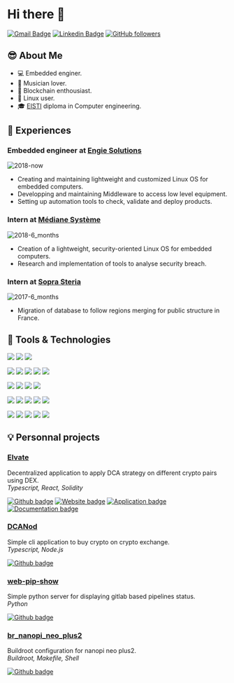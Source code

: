 # Hi there 👋

[![Gmail Badge](https://img.shields.io/badge/-aussedat.louis@gmail.com-c14438?style=flat&logo=Gmail&logoColor=white&link=mailto:aussedat.louis@gmail.com)](mailto:aussedat.louis@gmail.com)
[![Linkedin Badge](https://img.shields.io/badge/LinkedIn-blue?style=flat&logo=linkedin&labelColor=blue)](https://www.linkedin.com/in/louis-aussedat-6968b3113/)
[![GitHub followers](https://img.shields.io/github/followers/aussedatlo?label=Follow&style=social)](https://github.com/aussedatlo/?tab=follow)

## :sunglasses: About Me

- :computer: Embedded enginer.
- :violin: Musician lover.
- :crystal_ball: Blockchain enthousiast.
- :penguin: Linux user.
- :mortar_board: [EISTI](https://cytech.cyu.fr/) diploma in Computer engineering.

## :bookmark_tabs: Experiences

### Embedded engineer at [Engie Solutions](https://www.engie-solutions.com/fr)

![2018-now](https://img.shields.io/badge/2018-now-informational?style=flat&logo=date&logoColor=white&color=lightgrey)

- Creating and maintaining lightweight and customized Linux OS for embedded computers.
- Developping and maintaining Middleware to access low level equipment.
- Setting up automation tools to check, validate and deploy products.

### Intern at [Médiane Système](https://medianesysteme.com/fr/)

![2018-6_months](https://img.shields.io/badge/2018-6_months-informational?style=flat&logo=date&logoColor=white&color=lightgrey)

- Creation of a lightweight, security-oriented Linux OS for embedded computers.
- Research and implementation of tools to analyse security breach.

### Intern at [Sopra Steria](https://www.soprasteria.com/fr)

![2017-6_months](https://img.shields.io/badge/2017-6_months-informational?style=flat&logo=date&logoColor=white&color=lightgrey)

- Migration of database to follow regions merging for public structure in France.

## :wrench: Tools & Technologies

![](https://img.shields.io/badge/OS-Linux-informational?style=flat-square&logo=linux&logoColor=white&color=ef476f)
![](https://img.shields.io/badge/OS-Manjaro-informational?style=flat-square&logo=manjaro&logoColor=white&color=ef476f)
![](https://img.shields.io/badge/Editor-VSCode-informational?style=flat-square&logo=visual-studio-code&logoColor=white&color=118ab2)

![](https://img.shields.io/badge/Tools-Git-informational?style=flat-square&logo=git&logoColor=white&color=06d6a0)
![](https://img.shields.io/badge/Tools-Docker-informational?style=flat-square&logo=docker&logoColor=white&color=06d6a0)
![](https://img.shields.io/badge/Tools-Docker_compose-informational?style=flat-square&logo=docker&logoColor=white&color=06d6a0)
![](https://img.shields.io/badge/Tools-Gitlab_CI/CD-informational?style=flat-square&logo=gitlab&logoColor=white&color=06d6a0)
![](https://img.shields.io/badge/Tools-Buildroot-informational?style=flat-square&logo=linux&logoColor=white&color=06d6a0)

![](https://img.shields.io/badge/Tools-Node.js-informational?style=flat-square&logo=node.js&logoColor=white&color=06d6a0)
![](https://img.shields.io/badge/Tools-EVM-informational?style=flat-square&logo=ethereum&logoColor=white&color=06d6a0)
![](https://img.shields.io/badge/Tools-React-informational?style=flat-square&logo=react&logoColor=white&color=06d6a0)
![](https://img.shields.io/badge/Tools-React_Native-informational?style=flat-square&logo=react&logoColor=white&color=06d6a0)

![](https://img.shields.io/badge/Code-JavaScript-informational?style=flat-square&logo=javascript&logoColor=white&color=ffd166)
![](https://img.shields.io/badge/Code-Typescript-informational?style=flat-square&logo=typescript&logoColor=white&color=ffd166)
![](https://img.shields.io/badge/Code-HTML5-informational?style=flat-square&logo=html5&logoColor=white&color=ffd166)
![](https://img.shields.io/badge/Code-CSS3-informational?style=flat-square&logo=css3&logoColor=white&color=ffd166)
![](https://img.shields.io/badge/Code-Solidity-informational?style=flat-square&logo=solidity&logoColor=white&color=ffd166)

![](https://img.shields.io/badge/Code-C-informational?style=flat-square&logo=cplusplus&logoColor=white&color=ffd166)
![](https://img.shields.io/badge/Code-C++-informational?style=flat-square&logo=cplusplus&logoColor=white&color=ffd166)
![](https://img.shields.io/badge/Code-Python-informational?style=flat-square&logo=python&logoColor=white&color=ffd166)
![](https://img.shields.io/badge/Code-Make-informational?style=flat-square&logo=cmake&logoColor=white&color=ffd166)
![](https://img.shields.io/badge/Code-Bash-informational?style=flat-square&logo=gnu-bash&logoColor=white&color=ffd166)

## :bulb: Personnal projects

### [Elvate](https://github.com/elvate-app)

Decentralized application to apply DCA strategy on different crypto pairs using DEX. <br>
_Typescript, React, Solidity_

[![Github badge](https://img.shields.io/badge/Github-informational?style=flat&logo=github&logoColor=black&color=white)](https://github.com/elvate-app)
[![Website badge](https://img.shields.io/badge/Website-informational?style=flat&logoColor=black&color=white&logo=data%3Aimage%2Fpng%3Bbase64%2CiVBORw0KGgoAAAANSUhEUgAAAEAAAABACAYAAACqaXHeAAAAAXNSR0IArs4c6QAABupJREFUeF7dm1voZ1MUxz9HZqbcXkxTLpM0hZHCKEYIkSiM3EZ45mmkmLwggycptzfvBsOMFIkHQhhymaLMPGDCSOHFkMyDo3Vuv3322Ze1zjn%2Fv3Iepvn%2Fzrp813fvtfb1FCyeVcCdwK3AGcCRzrv%2Fw3%2F%2FBL4CngOeBf6WoIomshOA14Ez%2F9NIBU2pR2AUdw3vAa4GDogNafmPLcHXjie4z8ZotW2VrwAICRtF8y7gKTumUU6zbpZZYItEIa1%2FruNYUkFqwYEgmGWNe1ZnJza5f5UT127xcBA4yvlxLfCjviXmATmPlSxqie17R%2BpgyG9bGMdlec9iJKxZo7UaK0q30iYJyPLpCVihWO3PJN8bZzzM1Z9dD2gc%2BgOT9f24nmSOtgvFH6CSeDU9IE5AUUBZ5ggyhzJJoaD05hIDAgoKyiYTphFQIx0QMEcqTLDRx1NF26M0lQKVoLWLq3rAhIBqRPoZYifZqE1OAft0wAa4Y30QoxNBOP4RjnpUSvcIdGFNDlpdW%2BU1GPQyPe%2B5FKgqW9J2jDV9L9VDryXnoq%2BykyNgUAOsaAfycfihUVjnrtOMtkbUa2%2BYVGNLwdK2T18urKW1FcZj17Zr6BpomtQyorK7smtEyRhnapxWDMS4FBiFQaukldN2stqe%2FFvN2hRlp5KNwpgbnzYOD9MEGMNRIECKAdbSiS5wNf%2BLRG0kY%2FmHwXT%2BKbLQFGFWWEdA1owflVHBKD7XqFeVAddYCIdMBQ1rD2sKpK2na88syPIE6ObBeTBJibz6tFaP268JSJSVdsSYcQ7eudwAxSYoLwKOA2SnVp4fgJ%2BB94BXgc%2Bt%2FaqTzxM7sQcMkGU9isBNwCPAKfHAenb2AfcDO5cgG40EZOILv%2B5%2BXUfBdsreuUOmcXsWdzdnld%2BN7hFDRRsBqfgz3FzYtOCaieB%2FA24G3p5op1W3ETDS6aXAm8AKj6RDwK4mz5%2F3bG8GNgE3Aiu9d6J3BfDuSDyuWkVAiys4DLbS2ewOl8l1zXHbsR7Yl4GtUOxvBtnYXqIUxieBGzz9X5sjvAnpUEW0pD1APEjeumeN%2FwB3A894AeV2k%2BXQ9gngMEfvI%2BACdWEMt%2BCSEiC5%2BqIXqAQfOn1OnDd0IYZOriVFZHQwjHw9REtGQAHFXijdoe4V4PpI3qq20ynYSdmzsReK9XUaaZJ04D1BQG3PmQi55SJbfs4BPnWkpHBJPYidNOsIgLUFfFPCCsf2BuCLLKKwwMKvNNnYbfGA7YeBB5zfdwBS2WPtlCXAAScjxi2O7W3AQyOTwDIVNnH8DnCJoyGA%2FXrg0pElwLElRL7g%2FC1zgstM6BbC9hqwyIxWN5h7Mn1181%2B6%2F7d9kD29KccI4uu0WQlwoHk1QO3Gv2lyNPBHQnsKAWJX7Aef6PS8PhG29wDfS8TB71C6oI4A%2Fqp0wwqyAmxXg2qWG0Eh%2BxirUiOvJMA%2BwvgpIF1UfnOenlG5rCQXFh0SdE4L2Fd2KTBM0CQx3v2B%2BCigw%2BL6ksIka4D22VzAjnQ%2FVzuR26tyw7N9lrcIKrvaNgoedDJMZmsya1M%2FCTpkSJU9hfaRIXCbmr4%2BAmUKqGF3gjI5%2BcxRk7u464Fxi5dFdDKafC0rS8f22c1NTzvKZiUWXg3Wd37GjgKiJ0BPdVAFp8KGlhNRWT5f59gUH6ePibzRsfUAA1ixL13%2BJQ%2FcVuBx97eUTa%2Bk3ePrNstkIWXks4T3BJsB70MKNjq1QJbD9y0CUVN6L%2FCYd2fpA0A2VKfMIWw9YEGzGvjJwCfAaq%2BJJB2kRXM14aRm7%2BAaT%2F%2BXap%2BhYH8wfDW8GSZCyb5X15GLgbegWOk1lhRGuYwtaSLX1eXe7iooVkMpmyiydL4WOLzvozgE5eXA%2B7olcJKNrgeIVHweMDLDHDXZudkFxZpBj1W0liMim6IyBMpiq3sUJmIRjE2BUYxIOsgE5vxR2iA5fzuwfxi5nYJGQ0%2BA3UUwTDEjXftRwwpOhjo5GJlQ7aP9JUVAFXJ8HiA7KL3L5uZ2lQmMbH1LJT%2FeWQfIrtFPztGY1IfmCU9ZzJ4XCiECem09diI0T4ZOiEypat0TVJrVbFBmcqr%2FOi08IT31NUAbejTzkxtItg4TDzj8ZvDr4ocxm6IT%2BNayuAwuGiiDHrDYyqpBGD%2BaikU4JaIpuknGgx9N%2BZ%2FNvQHc0dvPb8uicQau7JzZPjIPHcVaKGUH6krHYfXZ3Bbg6SyKOQWaiOYJbOwBURVQ9eGkfDorB5pnjYmxC2K2aBIoND4UMvVXNKXMNc5rO7d8PP2amQSFMxWpc9lJOetPdfZA2X083arJpQTJ%2Fduaz%2Bfdr0lVcfSEckHl3qs85oz03stZwpfA9mY3Ws4u%2BReP8g2GaltqSgAAAABJRU5ErkJggg%3D%3D)](https://elvate.io)
[![Application badge](https://img.shields.io/badge/Application-informational?style=flat&logoColor=black&color=white&logo=data%3Aimage%2Fpng%3Bbase64%2CiVBORw0KGgoAAAANSUhEUgAAAKgAAACoCAMAAABDlVWGAAABfVBMVEVMaXErSl0rSl0rSl0rSl0rSl0rSl0rSl0rSl0rSl0rSl0rSl0rSl0rSl0rSl0rSl0AvYoDtocFr4UIqIILoX8NmXwPwZEQknkQwZETi3YVhHQYfXEbdW4cwpYebmsfxZggZ2ggxZkjYGUmWGMoUWAqrY8rSl0vyaAwyaAywp00xZ81XGo4VWc9bXQ%2Ba3RAzqdBbXdDZ3RGYXFIzqpKhIRKsZxLlY5MfoJPd4BP0a5Q0q9TbHtT0K9YjY5YvqdZnZdZxataiIxb0LJcl5Rf1rZgd4Zg1rZhr6Jiz7Nlm5lml5dmraNmu6pmy7Jug5Bv2r1w2r1xqaVzpaN7jpp9tq9%2Fsq5%2F3sSA3sWKwrqL4cmMp6yMvriP4syQ4syVpa6YzcOZycKd4tCf5tOg5tOjsLim1s2v6tqwvMOw69u13dW75ty%2F7uLA7%2BLD5t%2FD6N%2FL0tfP8%2BnQ8%2BnR7%2BjS7ufY3uHf9%2FDg9%2FHh9O%2Fh9PDh9fDl6evv%2B%2Fjw%2B%2Fjz9PX%2F%2F%2F8EWnmFAAAAEHRSTlMAECAwQFBgcICQoLDA0ODwVOCoyAAACDhJREFUeNrU19dhxSAMheFrihBVW5z9R8xjehVIzjfBb9Mf28RUmMdLzCXFx43EzGPhM2sw3SA38RB8TwYnv8hAXfALvQSPyjLxe9O6lQb%2BatJl9jOrQENatMhMA3ojnc7MA3ssOvo3J%2FZZ5Dro%2FhMgNOzXw%2FbOIjhBeG9mnDhl7Rx%2Fxkn1Mv2dCjNu6STBcUWfeTVY6NrhDxM2lMMfBVYkKzoJlujPnQW22h87G6w1o069ZtXpUNrgo1l0OpRW4F%2BUEjzxjzszfJH%2B3DQSf9R5LXiT8JPQAX9T%2F%2BwwUr%2FtTLiH%2FE3nJfjcnaZpxxPvZqHdRrKE4WM4ZvgFFl9faaTtcExh5uUNMzMzJ7P17GsIyFb9NT0eyd8DSN%2Bp6uquhqE0XPsp8x8dWe0MGqQ6IZoKHKPfTjz3zLr2UwUztZM%2FbHii6NpPA4bpCK94yxMl1wFShimv%2FDHLE5OuA2RhmI51xdzLNTKYp9opUWRY7Q%2FErKQMOiaax6JprHoasH8MrhOUsEg%2BRhPdTec6dF4UZafT7b9LCrAWoghISL0D2kivjWi6wUPqNUKL%2BE7QUVEU%2FULKSr6KJTo2PZHfpyHt54mPJ7r34ReZ5%2BVZb1GSfDKXjhmJ1wqTsPmhfOfLP86DNBCR%2FHGf9q6OJkoenu%2BkCZ%2Bgopl69OZ5ODIxQNbb0980APkH0kR10UpqIuWiuCfL%2BXfWRVDBMqpR5dTPAqpnhjArK3noIiiChJSU06hHQIFKZEBb2OxsMvAI6RhblUhAkXc276SF486kDviEtIdkngQ0cpBKKzdiDVEW0kE783msJGi36ATgk7Uxs%2BbraCHfZtEGWqkbdd%2FH2lCS%2B8SiPPNk%2Feu3OtE0Wqm0S5T%2FRdopDBvrfACFTFtFq9AI6HrfTaZijWo7RbPQKNIJqo%2BkReOXNopWoZKmg3SQZF7j2f72iWahE7A%2Bf4TUvEJNPvuIPn3vIfp7DTpldlROpmKNUyJXI0SfHsthnnXXvtqimz5fhwZZRuc9e5wGVF6LhNOW6Nfd%2BE7ugSl6U16D4BR6yRFeAI2CzPPCEH31fzRxwRDdLyIs94He5g%2F4D9E9ssAlKvp1HZZxh4pu%2BiwiJ2IM0gGyLuWhcV0WYZUvx7CC90z0ucxzFzp5fT8y4j91PJNFwp1O5T1WcoyI3pR56CDN6qJj%2FrUUyhJvNjmNk2jhitM4LUuAoJc9a%2FFILRmm69DCn5Ynraa6t2gVGlNim6KV7ZanTAHeHYU%2BjU4SUWrKRbknKXtyW6BPoyWyLjXxaefqRK%2FKTy5Cp5RQ9KI0E%2F6xCtFN96WtokUq2syl2KI734iPaNFbNOslKm92xRM9J%2BIlmtVE%2BxKIilza7C%2B6860kER1IJCqfT3uKztwXWSvRPaLx8bSH6MytUBKK9vuLTonO5%2FObbNHD90VliokmLKb1Qnl8ZjMTnT73SWRtRSEWz6%2FiGxs2bPgfljh085NwkFi0CJUPYoIFNu5wC2zZnltq8g1CEPIJVyY8ihTN%2FeW%2Bs3UuSvQZ4qxMPTFET0WJ5g66JvZFiF70F2VtXgW8mjhAs%2Bc8c7boFAiVhP0oENqiv7nlbM1ZoiEYVVV0jHX4CnfFIrfVreCIJfoIiNHhk80ddPaIxT63koOW6AkwFKFRsl3OrCb3f7sWLgslLICQ0XehA3xfz3b2hF9dC7eFchdxptEBcl9bhk5NDI66Fp4IZT0YZf2AtMe%2F7Hk5sROUF7Fne1L0vezYEYSpdolOgeIUuthBbpaHNLmoHdAsuxIb5IuoQi25KB%2BhdAEdppcNARgX2yF6HZxAqyV%2BfZMGofAhueiHAihpcuA8zzhpSQnrk4tOgVN0CsYVYwDKxaSi12EQ6OuSfSNGeJRM9Bk4%2FD6MDtISKIXXSURfF2BQIjeM%2FGFBHZxauHrRcD0s6tajkgF%2BJ0ZYH3qKxvWcMJ9q9PBLVX9TJko8CVWeef4yL2Oavl6N6IcIz4zjmefPdCqwKDzzEiV1RKiYmWd179IwuR5X9DoiSDs78%2ByrsEnYTIVxRMM9iGIy8muxPnb3b1O46y%2F6qIAosh7fNI7bhU%2BZeuYn%2BnoKNrTkx7t83mLnEcmJD9GiH07Ag7zPa%2Bwup9JIIZqpR7bosz3wIdXwet8%2B5HzqiVA79ZqJvj5Vgx%2BTdkD5DMUWUuJ64u4218IBakkWT9Iy85Dy5HOqZNr4r7g7yK0UhgEwPGHoFEIgclhEAKpQiHz%2FI86uq7rPMYmfT%2FCJpu3Kv5%2F84B1%2FqeXSgV7UB%2BVvtewa0J0IwvwYefGMZyqByh8odkVby3ltDaV22cbCffUb2kLhJjbZTOmebYKWUEjFu7ZOLpVDIZUv2XdeLpVCIUkCC58ol8qgkGRxDSeXiqCQhHWFztPSUB8aSKf%2FK2%2BU5LU2dM0PcmoW6Yl1oRHJmRiZkhnpOaEeFE4kZzacsJtHetJaC7omRMYDlRdA9jrQndv%2BkMeJ0vocuqY6XcLxVQvjGRQOQfBJFNDK2xPolvG3maqmvu4ohcYb6WH%2BwhN%2FpAjqBuVQ2G6UO4VSzEcog4Yjo9xJSjndpxSBC4WYEAXOakm6ry28hobtC1HkFEjpuc8YaGiI542ssRoR33wdP3DO48rIHavfx1XOj6qm6fzTnLNxKs65U6lNK0TdONMv%2Bh1f2ZhJv%2BEsnI9F%2F3PKxoyNnNZUPxzjGjDnvskxkYUN0LvaoPCPyg8NL6GYz%2BX9TM0HsKjclemnh0z3oXb9ZpB%2F1mXodM9cjRKrt31bFmGdi5Tz2L%2Fx6JXlYRf7r%2Fvz5jH9MP2mnaehN4oexvU465z79jnnbMX7cf8Bb3QFAxXT3G8AAAAASUVORK5CYII%3D)](https://app.elvate.io)
[![Documentation badge](https://img.shields.io/badge/Documentation-informational?style=flat&logoColor=black&color=white&logo=data%3Aimage%2Fpng%3Bbase64%2CiVBORw0KGgoAAAANSUhEUgAAAEAAAABACAYAAACqaXHeAAAAAXNSR0IArs4c6QAAB%2B5JREFUeF7NW12IHeUZft5vd5tEXa2xEU1kZrLnRGoL0lLoTaFabyL%2B9UIslFxo9KKtIlKTUtQLUygJpIkXXohQiOZCUdRQqKI3FnNR6s9VRSKas8mZk3WDGIxsJDGePd8r83fOzDkz873fzJzFudll5%2F153ud9v%2Ff7myWIHwLAMmkLUYBA4NCylZoMSb5UylHgPY4rx31lRIFi8AgIy4ARaVQLPR3LmM8Cg6PM2HqszFuJo8Rm07ajVAmsCkRseaopb4koFB%2FToSh0KwYs3RaOQWLLchc5FgllMCWDtYQEW6NN9pKaRSJQl1dAjrFRqAUdZqhjS6KxeQtCk4hEc0D4LCwsOKqvn4XC1RLVYpncCvgSwGkwvz8HHPm4558umCBmWq7zayK1nQa4ngk%2FBOHyjMVkviwFWdwyifG5npv54%2BLiiVPBIBwS0Ha8J0HYYw6%2BQjZToJn5oiJ14Lh%2F8kkAg8DfzcDsZ473kCZ%2BgkCbKngYg22wwNjT6XX%2FlnS%2FULnteHtBeMxMgEQiBpAsA1KdJqX9XMfv3g9AtR3nCEj9VmLZLCOgj7Gv0%2Bs%2BnktArP6fVcIOrfVFmcNAKor2UqL13%2BrZq9Ss3qg1blSab2EVJBlXTtqivQQ9z6CHU%2B%2FOgnEYCv8aEHUHg8GKaJ4uARpg6jO9AMJvQrE8ArY53l6OK4BBf1n0Tx4wBz8ukc%2F%2B5s2bL9kwt%2B5BQP%2BVQD8qsssa75KevafzWWdpJCPIqABoy926m8D%2FiEX3dfyCCogI4t2Lvn9QskAS%2BB6KBI12ZjD4N4NuHA%2BLwUsz%2FXU%2F%2F3T50zMmm3mUmGhque4uBToQ1mnZEMgQYEJS9L4ETbvd3sT91f8TcG0yBqPBww90fP9QVZdDvQLfAQEEiqrangATv3awt3ne75nxYqrMz5%2FvX9y0vLx83s5SgXQO3IgAdSDsVXkELLjeUwr4c1IBJ3z%2FYJiZGrEXzcbBtHfKdU8n%2FYAIHxzvdn9pDL4GlnQFMOHpxW73kTA8z%2FPWz2j9U5B6mYBWI0PAGAnQcre%2BTuDbQ1GiVzrdk7%2Br1fgM5GSGAPQppWd2zF%2B98V1qO85bILU9jXnYBAWBVBVpOd5zRLgvjJ%2F14eO9Xvh7M884G4SW64x6wKhh%2FJfarhcsU8M5OlFbCwLarhc0vJ11CIjwysZFy3F3EcVNMCaAmc9Ry3FXFNF8%2BuymLgESSG3HOwQSECAxJiib7BCIFIYEENF86RBoCETax7ACOKg8fbjT690nOEBLmbADVY8AAcO5ImXrAcEQCNXt4hyDMVLOLIQyQ8B1VwjpCgjOaHW0EpzKE4GS9YBa0WfQl1ZA0z1AwpuMgDJLduRMEBCuh%2BImmO0B066AKKgRAQTiQcPT4CRxFXpA72ByYSHJqDkfWYmAAAJ2hmclY%2BsAsy0JoqyMiIA1WQfETqoPgWr0iAhIOKu7DpDkpzoBEusjmYQuMwHpc7spnQfkrgNKl8JVdv75BJkJCJdG0Xo4qoDewdHVRVnZVSvJ5iugaO8ZESIjIFkgJBUgqrbvCwHlO%2FfMeUBmIeS4K8alsIiIcaECYmo3wUpgEG6GkhOhAEPZXkCDdwcHIiJXwQWj7T1fZh1Qdzssu8WWDYFMD8gSUK3Qiyks7wFNezP0gKkvhXPiab4JlterrAIqNcFJx5L8RQTQzvBIo%2FEToUaWwvEQkEQjOTsdszPdCpgEvRDfC6SpkR2ICAkQNcyU0DbXO8TBkVh8IFJ6JtgAhskhQGDW0ZFYMg02uRfIxRz%2FMfjREhyIZEnNZ0HKzfBMMHtTnSXAtBeoByEbznSHQNUeUDIN2pa4SX5tCBilzOJEaA0ORCj8HuEZAH%2BK9x%2FJtwIm3gremweCxTQ4TQJSGfG8e4nxfLwo3dXx%2FacqRj9SC83nkyHfCwTLWoqvx0WIzOwXpa3teXeBad11%2Fskj7wCrInc2QiloJRXgrBCp8nsBG6ffJ9khAflXY1O7GZJzULl65C5iSYseAJDGmxd49e6lpaULdp7MAZVKlIxhOxxZ6S3hJzo%2FeA3ArZMrwYmLkTqusrrM3CeicwAvE%2BgjBr29Svxqt9v9Ks9Lu71tHVb7t4KxHYyfMcEB8zwRXd4cqpGlzFJ4MjPJX8xZtQHH4K8J2Hed7%2B9PNT5qu%2B79YPo7CNdM2BN9HGmDIp57ktvh8ROhMlNN0cHgoxf6%2FduWl5e%2FaXveS2Dck%2FYr8SORKYulcDNk5LJ2RmLojP9phTOKcefYZG6EUF1%2BbAi0Hec9kDJ%2Fn2MByZjJFIF5WTRl1vReClWD36PgszVaHdyhNc9JFY1yxPMKagNDOwTcwKBfANhg88VVWJ6Eo9DqExB%2FAYUV1tG3xdnHREf%2Be6XQ59nZ14O34sfkqsiQ521dr1jfooj%2BAMZdJQ6DL15eJU3%2FnLtsw9Fjx459awZXFVVgOflcvo4NM8KhRHgO4Hk3MeMZAn6SUWUc16x2nDh14gO5yZrAR%2F8yY1OcCbyKzglY2LpwhRrwGwD%2FKsoDf3iR%2BeZer3dWHnwTkql%2FmMikye5jnUpIfrxly1Wram4%2FKVwyC370Y98%2FXclQSqlKSoY9oIqyCPDUDEfe65qPR0FDKa%2BLJmbU2oy1wih1VrOAKOMWQiPceb%2Bl01sjQgOeNSHAvKtoKMAKZioQYOcllM6o2OlbFFSOqNlXhgCzeANdp1JEImSVLdfupPmei0CP%2Fb1ArErIVXS%2BA%2FOaeoMyidpJAAAAAElFTkSuQmCC)](https://docs.elvate.io)

### [DCANod](https://github.com/aussedatlo/dcanod)

Simple cli application to buy crypto on crypto exchange. <br>
_Typescript, Node.js_

[![Github badge](https://img.shields.io/badge/Github-informational?style=flat&logo=github&logoColor=black&color=white)](https://github.com/aussedatlo/dcanod)

### [web-pip-show](https://github.com/aussedatlo/web-pip-show)

Simple python server for displaying gitlab based pipelines status. <br>
_Python_

[![Github badge](https://img.shields.io/badge/Github-informational?style=flat&logo=github&logoColor=black&color=white)](https://github.com/aussedatlo/web-pip-show)

### [br_nanopi_neo_plus2](https://github.com/aussedatlo/br_nanopi_neo_plus2)

Buildroot configuration for nanopi neo plus2. <br>
_Buildroot, Makefile, Shell_

[![Github badge](https://img.shields.io/badge/Github-informational?style=flat&logo=github&logoColor=black&color=white)](https://github.com/aussedatlo/br_nanopi_neo_plus2)
